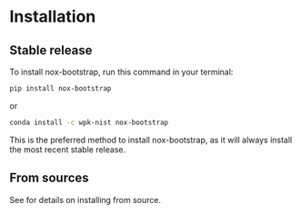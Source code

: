 # Installation

## Stable release

To install nox-bootstrap, run this command in your terminal:

```bash
pip install nox-bootstrap
```

or

```bash
conda install -c wpk-nist nox-bootstrap
```

This is the preferred method to install nox-bootstrap, as it will always install
the most recent stable release.

## From sources

See [](./contributing) for details on installing from source.
